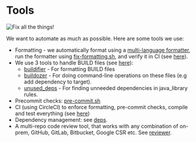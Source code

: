 # Tools

![Fix all the things!](https://www.memecreator.org/static/images/memes/4810307.jpg)

We want to automate as much as possible. Here are some tools we use:
* Formatting - we automatically format using a [multi-language formatter](https://github.com/google/startup-os/tree/master/tools/formatter), run the formatter using [fix-formatting.sh](fix_formatting.sh),
and verify it in CI (see [here](https://github.com/google/startup-os/blob/fedbc14b6e39f12721994651cd152b410004fa9b/.circleci/config.yml#L37)). 
* We use 3 tools to handle BUILD files (see [here](tools/buildtools_wrappers)):
  * [buildifier](https://github.com/bazelbuild/buildtools/blob/master/buildifier/README.md) - For formatting BUILD files
  * [buildozer](https://github.com/bazelbuild/buildtools/blob/master/buildozer/README.md) - For doing command-line operations on these files (e.g add dependency to target).
  * [unused_deps](https://github.com/bazelbuild/buildtools/tree/master/unused_deps) - For finding unneeded dependencies in java_library rules.
* Precommit checks: [pre-commit.sh](pre-commit.sh)
* CI (using CircleCI) to enforce formatting, pre-commit checks, compile and test everything (see [here](https://github.com/google/startup-os/tree/master/.circleci))
* Dependency management: see [deps](deps).
* A multi-repo code review tool, that works with any combination of on-prem, GitHub, GitLab, Bitbucket, Google CSR etc. See [reviewer](reviewer).
